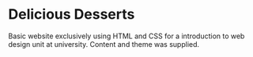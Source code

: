 # Delicious Desserts
Basic website exclusively using HTML and CSS for a introduction to web design unit at university. Content and theme was supplied.
